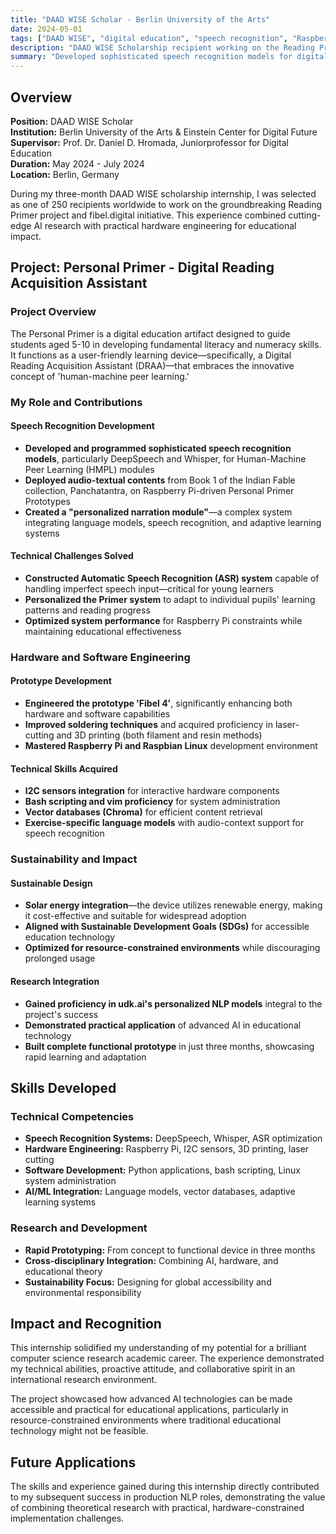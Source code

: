 ```yaml
---
title: "DAAD WISE Scholar - Berlin University of the Arts"
date: 2024-05-01
tags: ["DAAD WISE", "digital education", "speech recognition", "Raspberry Pi", "human-machine learning"]
description: "DAAD WISE Scholarship recipient working on the Reading Primer Project and Fibel Digital at Berlin University of the Arts and Einstein Center for Digital Future."
summary: "Developed sophisticated speech recognition models for digital education device, working with DeepSpeech and Whisper on Raspberry Pi-driven prototypes for children's literacy learning."
---
```


## Overview

**Position:** DAAD WISE Scholar  
**Institution:** Berlin University of the Arts & Einstein Center for Digital Future  
**Supervisor:** Prof. Dr. Daniel D. Hromada, Juniorprofessor for Digital Education  
**Duration:** May 2024 - July 2024  
**Location:** Berlin, Germany

During my three-month DAAD WISE scholarship internship, I was selected as one of 250 recipients worldwide to work on the groundbreaking Reading Primer project and fibel.digital initiative. This experience combined cutting-edge AI research with practical hardware engineering for educational impact.

## Project: Personal Primer - Digital Reading Acquisition Assistant

### Project Overview
The Personal Primer is a digital education artifact designed to guide students aged 5-10 in developing fundamental literacy and numeracy skills. It functions as a user-friendly learning device—specifically, a Digital Reading Acquisition Assistant (DRAA)—that embraces the innovative concept of 'human-machine peer learning.'

### My Role and Contributions

#### Speech Recognition Development
- **Developed and programmed sophisticated speech recognition models**, particularly DeepSpeech and Whisper, for Human-Machine Peer Learning (HMPL) modules
- **Deployed audio-textual contents** from Book 1 of the Indian Fable collection, Panchatantra, on Raspberry Pi-driven Personal Primer Prototypes
- **Created a "personalized narration module"**—a complex system integrating language models, speech recognition, and adaptive learning systems

#### Technical Challenges Solved
- **Constructed Automatic Speech Recognition (ASR) system** capable of handling imperfect speech input—critical for young learners
- **Personalized the Primer system** to adapt to individual pupils' learning patterns and reading progress
- **Optimized system performance** for Raspberry Pi constraints while maintaining educational effectiveness

### Hardware and Software Engineering

#### Prototype Development
- **Engineered the prototype 'Fibel 4'**, significantly enhancing both hardware and software capabilities
- **Improved soldering techniques** and acquired proficiency in laser-cutting and 3D printing (both filament and resin methods)
- **Mastered Raspberry Pi and Raspbian Linux** development environment

#### Technical Skills Acquired
- **I2C sensors integration** for interactive hardware components
- **Bash scripting and vim proficiency** for system administration
- **Vector databases (Chroma)** for efficient content retrieval
- **Exercise-specific language models** with audio-context support for speech recognition

### Sustainability and Impact

#### Sustainable Design
- **Solar energy integration**—the device utilizes renewable energy, making it cost-effective and suitable for widespread adoption
- **Aligned with Sustainable Development Goals (SDGs)** for accessible education technology
- **Optimized for resource-constrained environments** while discouraging prolonged usage

#### Research Integration
- **Gained proficiency in udk.ai's personalized NLP models** integral to the project's success
- **Demonstrated practical application** of advanced AI in educational technology
- **Built complete functional prototype** in just three months, showcasing rapid learning and adaptation

## Skills Developed

### Technical Competencies
- **Speech Recognition Systems:** DeepSpeech, Whisper, ASR optimization
- **Hardware Engineering:** Raspberry Pi, I2C sensors, 3D printing, laser cutting
- **Software Development:** Python applications, bash scripting, Linux system administration
- **AI/ML Integration:** Language models, vector databases, adaptive learning systems

### Research and Development
- **Rapid Prototyping:** From concept to functional device in three months
- **Cross-disciplinary Integration:** Combining AI, hardware, and educational theory
- **Sustainability Focus:** Designing for global accessibility and environmental responsibility

## Impact and Recognition

This internship solidified my understanding of my potential for a brilliant computer science research academic career. The experience demonstrated my technical abilities, proactive attitude, and collaborative spirit in an international research environment.

The project showcased how advanced AI technologies can be made accessible and practical for educational applications, particularly in resource-constrained environments where traditional educational technology might not be feasible.

## Future Applications

The skills and experience gained during this internship directly contributed to my subsequent success in production NLP roles, demonstrating the value of combining theoretical research with practical, hardware-constrained implementation challenges.
